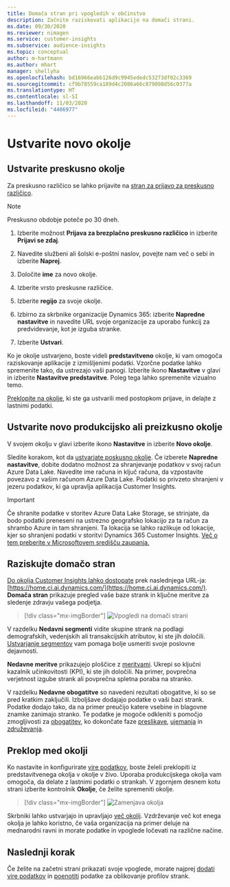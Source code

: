 ```yaml
---
title: Domača stran pri vpogledih v občinstvo
description: Začnite raziskovati aplikacijo na domači strani.
ms.date: 09/30/2020
ms.reviewer: nimagen
ms.service: customer-insights
ms.subservice: audience-insights
ms.topic: conceptual
author: m-hartmann
ms.author: mhart
manager: shellyha
ms.openlocfilehash: bd16966eabb126d9c9945ededc53273df02c3369
ms.sourcegitcommit: cf9b78559ca189d4c2086a66c879098d56c0377a
ms.translationtype: HT
ms.contentlocale: sl-SI
ms.lasthandoff: 11/03/2020
ms.locfileid: "4406977"
---
```

# <a name="create-a-new-environment"></a>Ustvarite novo okolje

## <a name="create-a-trial-environment"></a>Ustvarite preskusno okolje

Za preskusno različico se lahko prijavite na [stran za prijavo za preskusno različico](https://dynamics.microsoft.com/get-started/free-trial/?appname=customerinsights). 

> [!NOTE]
> Preskusno obdobje poteče po 30 dneh.

1. Izberite možnost **Prijava za brezplačno preskusno različico** in izberite **Prijavi se zdaj**.

1. Navedite službeni ali šolski e-poštni naslov, povejte nam več o sebi in izberite **Naprej**.

1. Določite **ime** za novo okolje. 

1. Izberite vrsto preskusne različice.

1. Izberite **regijo** za svoje okolje.

1. Izbirno za skrbnike organizacije Dynamics 365: izberite **Napredne nastavitve** in navedite URL svoje organizacije za uporabo funkcij za predvidevanje, kot je izguba stranke.

1. Izberite **Ustvari**. 

Ko je okolje ustvarjeno, boste videli **predstavitveno** okolje, ki vam omogoča raziskovanje aplikacije z izmišljenimi podatki. Vzorčne podatke lahko spremenite tako, da ustrezajo vaši panogi. Izberite ikono **Nastavitve** v glavi in izberite **Nastavitve predstavitve**. Poleg tega lahko spremenite vizualno temo. 

[Preklopite na okolje](#change-between-environments), ki ste ga ustvarili med postopkom prijave, in delajte z lastnimi podatki.

## <a name="create-a-new-production-or-sandbox-environment"></a>Ustvarite novo produkcijsko ali preizkusno okolje

V svojem okolju v glavi izberite ikono **Nastavitve** in izberite **Novo okolje**.

Sledite korakom, kot da [ustvarjate poskusno okolje](#create-a-trial-environment). Če izberete **Napredne nastavitve**, dobite dodatno možnost za shranjevanje podatkov v svoj račun Azure Data Lake. Navedite ime računa in ključ računa, da vzpostavite povezavo z vašim računom Azure Data Lake. Podatki so privzeto shranjeni v jezeru podatkov, ki ga upravlja aplikacija Customer Insights.

> [!IMPORTANT]
> Če shranite podatke v storitev Azure Data Lake Storage, se strinjate, da bodo podatki preneseni na ustrezno geografsko lokacijo za ta račun za shrambo Azure in tam shranjeni. Ta lokacija se lahko razlikuje od lokacije, kjer so shranjeni podatki v storitvi Dynamics 365 Customer Insights. [Več o tem preberite v Microsoftovem središču zaupanja.](https://www.microsoft.com/trust-center)

## <a name="explore-the-home-page"></a>Raziskujte domačo stran

[Do okolja Customer Insights lahko dostopate](https://home.ci.ai.dynamics.com/) prek naslednjega URL-ja: [https://home.ci.ai.dynamics.com/](https://home.ci.ai.dynamics.com/).
**Domača stran** prikazuje pregled vaše baze strank in ključne meritve za sledenje zdravju vašega podjetja.

> [!div class="mx-imgBorder"] 
> ![Vpogledi na domači strani](media/home-page-insights.png "Vpogledi na domači strani")

V razdelku **Nedavni segmenti** vidite skupine strank na podlagi demografskih, vedenjskih ali transakcijskih atributov, ki ste jih določili. [Ustvarjanje segmentov](segments.md) vam pomaga bolje usmeriti svoje poslovne dejavnosti.

**Nedavne meritve** prikazujejo ploščice z [meritvami](measures.md). Ukrepi so ključni kazalnik učinkovitosti (KPI), ki ste jih določili. Na primer, povprečna verjetnost izgube strank ali povprečna spletna poraba na stranko.

V razdelku **Nedavne obogatitve** so navedeni rezultati obogatitve, ki so se pred kratkim zaključili. Izboljšave dodajajo podatke o vaši bazi strank. Podatke dodajo tako, da na primer preučijo katere vsebine in blagovne znamke zanimajo stranko. Te podatke je mogoče odkleniti s pomočjo zmogljivosti za [obogatitev](enrichment-microsoft-graph.md), ko dokončate faze [preslikave](map-entities.md), [ujemanja](match-entities.md) in [združevanja](merge-entities.md).

## <a name="change-between-environments"></a>Preklop med okolji

Ko nastavite in konfigurirate [vire podatkov](data-sources.md), boste želeli preklopiti iz predstavitvenega okolja v okolje v živo. Uporaba produkcijskega okolja vam omogoča, da delate z lastnimi podatki o strankah. V zgornjem desnem kotu strani izberite kontrolnik **Okolje**, če želite spremeniti okolje.

> [!div class="mx-imgBorder"] 
> ![Zamenjava okolja](media/home-page-environment-switcher.png "Zamenjava okolja")

Skrbniki lahko ustvarjajo in upravljajo [več okolij](manage-environments.md). Vzdrževanje več kot enega okolja je lahko koristno, če vaša organizacija na primer deluje na mednarodni ravni in morate podatke in vpoglede ločevati na različne načine.

## <a name="next-step"></a>Naslednji korak

Če želite na začetni strani prikazati svoje vpoglede, morate najprej [dodati vire podatkov](data-sources.md) in [poenotiti](data-unification.md) podatke za oblikovanje profilov strank.
